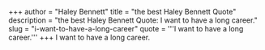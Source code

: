 +++
author = "Haley Bennett"
title = "the best Haley Bennett Quote"
description = "the best Haley Bennett Quote: I want to have a long career."
slug = "i-want-to-have-a-long-career"
quote = '''I want to have a long career.'''
+++
I want to have a long career.
